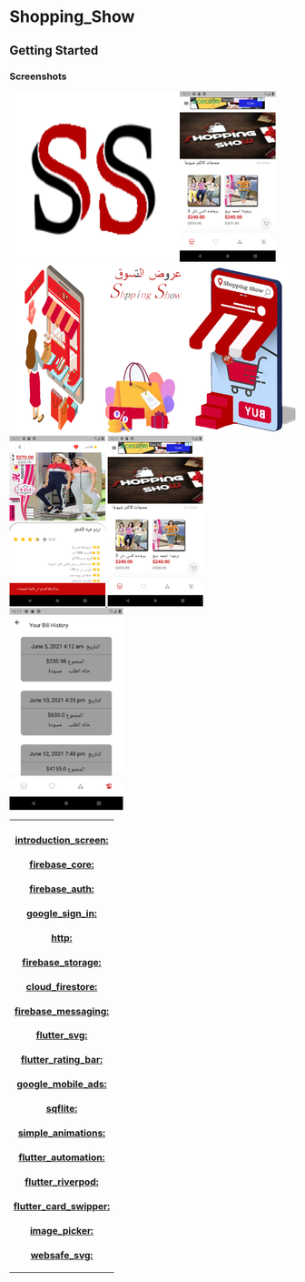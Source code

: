 # Shopping_Show




## Getting Started


### Screenshots

<a href="https://play.google.com/store/apps/details?id=com.anany.panda1">
<img src= "/log.png" height="300em"/><img src="/Screenshot_20210614_172009_1.png" height="300em" /><img src="/Screenshot_20210614_172027.png" height="300em" />
  <img src="/Screenshot_20210615_161848.png" height="300em" /> <img src="/Screenshot_20210615_161752.png" height="300em" />  <img src="Screenshot_20210615_161913.png" 
<div style="text-align: center" width="200"><table><tr>
  <td style="text-align: center">
  <a href="https://play.google.com/store/apps/details?id=com.anany.panda1">
 
### introduction_screen:
### firebase_core:
### firebase_auth:
### google_sign_in:
### http:
###  firebase_storage:
### cloud_firestore:
### firebase_messaging:
### flutter_svg:
### flutter_rating_bar:
### google_mobile_ads:
###  sqflite:
### simple_animations:
###  flutter_automation:
###  flutter_riverpod:
### flutter_card_swipper:
### image_picker:
###  websafe_svg:


